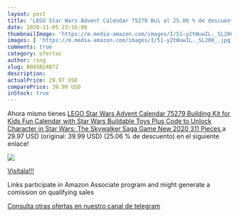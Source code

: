 ```yaml
---
layout: post
title: 'LEGO Star Wars Advent Calendar 75279 Bui al 25.06 % de descuento'
date: 2020-11-05 23:16:09
thumbnailImage: 'https://m.media-amazon.com/images/I/51-y2tWuwIL._SL200_.jpg'
images: [ 'https://m.media-amazon.com/images/I/51-y2tWuwIL._SL200_.jpg' ]
comments: true
category: ofertas
author: ring
slug: B085B24B72
description:
actualPrice: 29.97 USD
comparePrice: 39.99 USD
inStock: true
---
```


Ahora mismo tienes [LEGO Star Wars Advent Calendar 75279 Building Kit for Kids  Fun Calendar with Star Wars Buildable Toys Plus Code to Unlock Character in Star Wars: The Skywalker Saga Game  New 2020  311 Pieces ](https://www.amazon.com/dp/B085B24B72/?tag=redken08-20) a 29.97 USD (original: 39.99 USD) (25.06 %  de descuento) en el siguiente enlace!

[![](https://m.media-amazon.com/images/I/51-y2tWuwIL._SL200_.jpg)](https://www.amazon.com/dp/B085B24B72/?tag=redken08-20)

[Visítala!!!](https://www.amazon.com/dp/B085B24B72/?tag=redken08-20)

Links participate in Amazon Associate program and might generate a comission on qualifying sales

[Consulta otras ofertas en nuestro canal de telegram](https://t.me/s/ofertas25)
